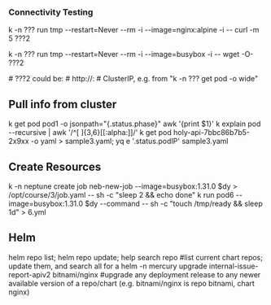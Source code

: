 ### Connectivity Testing ###
<p>k -n ??? run tmp --restart=Never --rm -i --image=nginx:alpine -i -- curl -m 5 ???2 </p>
<p>k -n ??? run tmp --restart=Never --rm -i --image=busybox -i -- wget -O- ???2 </p>
# ???2 could be: 
# http://<svcName.namespace>:<port#>
# ClusterIP, e.g. from "k -n ??? get pod -o wide"

## Pull info from cluster ##
k get pod pod1 -o jsonpath="{.status.phase}"
awk '{print $1}'
k explain pod --recursive |  awk '/^[ ]{3,6}[[:alpha:]]/'
k get pod holy-api-7bbc86b7b5-2x9xx -o yaml > sample3.yaml; yq e '.status.podIP' sample3.yaml

## Create Resources ##
k -n neptune create job neb-new-job --image=busybox:1.31.0 $dy > /opt/course/3/job.yaml -- sh -c "sleep 2 && echo done"
k run pod6 --image=busybox:1.31.0 $dy --command -- sh -c "touch /tmp/ready && sleep 1d" > 6.yml

## Helm ##
helm repo list; helm repo update; help search repo <chart e.g. nginx>
#list current chart repos; update them, and search all for a <chart>
helm -n mercury upgrade internal-issue-report-apiv2 bitnami/nginx
#upgrade any deployment release to any newer available version of a repo/chart (e.g. bitnami/nginx is repo bitnami, chart nginx)
